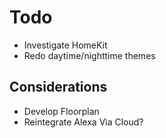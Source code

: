 # Todo

- Investigate HomeKit
- Redo daytime/nighttime themes

## Considerations

- Develop Floorplan
- Reintegrate Alexa Via Cloud?
